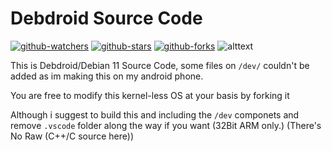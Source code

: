 # Debdroid Source Code

[![github-watchers](https://img.shields.io/github/watchers/SUFandom/debdroid-source?label=Watch&style=social&logo=github)](https://github.com/SUFandom/debdroid-source)
[![github-stars](https://img.shields.io/github/stars/SUFandom/debdroid-source?style=social&logo=github)](https://github.com/user/repo)
[![github-forks](https://img.shields.io/github/forks/SUFandom/debdroid-source?label=Fork&style=social&logo=github)](https://github.com/user/repo)
![alttext](https://img.shields.io/badge/-Debian_Debdroid-BrightGreen?style=flat&logo=Debian)

This is Debdroid/Debian 11 Source Code, some files on `/dev/` couldn't be added as im making this on my android phone.

You are free to modify this kernel-less OS at your basis by forking it

Although i suggest to build this and including the `/dev` componets and remove `.vscode` folder along the way if you want (32Bit ARM only.) (There's No Raw (C++/C source here))